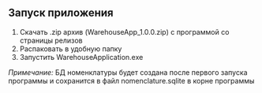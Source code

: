 ## Запуск приложения
1. Скачать .zip архив (WarehouseApp_1.0.0.zip) с программой со страницы релизов
2. Распаковать в удобную папку
3. Запустить WarehouseApplication.exe

_Примечание:_ БД номенклатуры будет создана после первого запуска программы и сохранится в файл nomenclature.sqlite в корне программы
